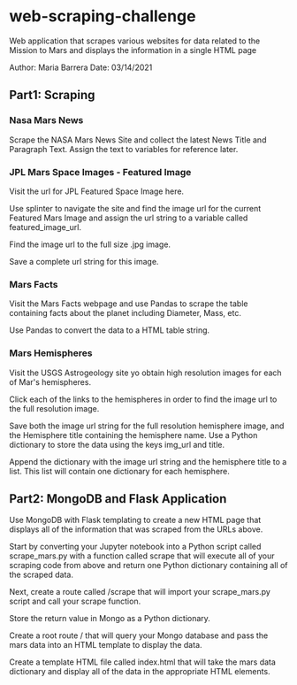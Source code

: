 # web-scraping-challenge
Web application that scrapes various websites for data related to the Mission to Mars and displays the information in a single HTML page

Author: Maria Barrera
Date: 03/14/2021

## Part1:  Scraping

### Nasa Mars News
Scrape the NASA Mars News Site and collect the latest News Title and Paragraph Text. 
Assign the text to variables for reference later.

### JPL Mars Space Images - Featured Image
Visit the url for JPL Featured Space Image here.

Use splinter to navigate the site and find the image url for the current Featured Mars Image and assign the url string to a variable called featured_image_url.

Find the image url to the full size .jpg image.

Save a complete url string for this image.

### Mars Facts
Visit the Mars Facts webpage and use Pandas to scrape the table containing facts about the planet including Diameter, Mass, etc.

Use Pandas to convert the data to a HTML table string.

### Mars Hemispheres
Visit the USGS Astrogeology site yo obtain high resolution images for each of Mar's hemispheres.

Click each of the links to the hemispheres in order to find the image url to the full resolution image.

Save both the image url string for the full resolution hemisphere image, and the Hemisphere title containing the hemisphere name. Use a Python dictionary to store the data using the keys img_url and title.

Append the dictionary with the image url string and the hemisphere title to a list. This list will contain one dictionary for each hemisphere.

## Part2:  MongoDB and Flask Application
Use MongoDB with Flask templating to create a new HTML page that displays all of the information that was scraped from the URLs above.

Start by converting your Jupyter notebook into a Python script called scrape_mars.py with a function called scrape that will execute all of your scraping code from above and return one Python dictionary containing all of the scraped data.

Next, create a route called /scrape that will import your scrape_mars.py script and call your scrape function.

Store the return value in Mongo as a Python dictionary.

Create a root route / that will query your Mongo database and pass the mars data into an HTML template to display the data.

Create a template HTML file called index.html that will take the mars data dictionary and display all of the data in the appropriate HTML elements. 
